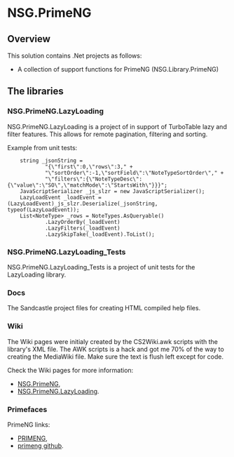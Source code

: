 # NSG.PrimeNG
## Overview
This solution contains .Net projects as follows:
- A collection of support functions for PrimeNG (NSG.Library.PrimeNG)

## The libraries
### NSG.PrimeNG.LazyLoading
NSG.PrimeNG.LazyLoading is a project of in support of TurboTable lazy and filter features.  This allows for remote pagination, filtering and sorting.

Example from unit tests:
```
    string _jsonString =
            "{\"first\":0,\"rows\":3," +
            "\"sortOrder\":-1,\"sortField\":\"NoteTypeSortOrder\"," +
            "\"filters\":{\"NoteTypeDesc\":{\"value\":\"SO\",\"matchMode\":\"StartsWith\"}}}";
    JavaScriptSerializer _js_slzr = new JavaScriptSerializer();
    LazyLoadEvent _loadEvent = (LazyLoadEvent)_js_slzr.Deserialize(_jsonString, typeof(LazyLoadEvent));
    List<NoteType> _rows = NoteTypes.AsQueryable()
            .LazyOrderBy(_loadEvent)
            .LazyFilters(_loadEvent)
            .LazySkipTake(_loadEvent).ToList();
```

### NSG.PrimeNG.LazyLoading_Tests
NSG.PrimeNG.LazyLoading_Tests is a project of unit tests for the LazyLoading library.

### Docs
The Sandcastle project files for creating HTML compiled help files.

### Wiki
The Wiki pages were initialy created by the CS2Wiki.awk scripts with the library's XML file.
The AWK scripts is a hack and got me 70% of the way to creating the MediaWiki file.
Make sure the text is flush left except for code.

Check the Wiki pages for more information:
- [NSG.PrimeNG](https://github.com/PHuhn/NSG.PrimeNG/wiki/Home),
- [NSG.PrimeNG.LazyLoading](https://github.com/PHuhn/NSG.PrimeNG/wiki/NSG.PrimeNG.LazyLoading).

### Primefaces
PrimeNG links:
- [PRIMENG](https://www.primefaces.org/primeng/#/),
- [primeng github](https://github.com/primefaces/primeng).
